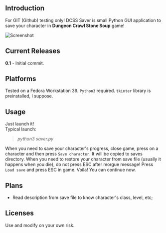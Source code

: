 ## Introduction
For GIT (Github) testing only! DCSS Saver is small Python GUI application to save your character in __Dungeon Crawl Stone Soup__ game!<br />

![Screenshot](https://imgur.com/82dcy2B)
## Current Releases
__0.1__ - Initial commit.<br />
## Platforms
Tested on a Fedora Workstation 39. `Python3` required. `tkinter` library is preinstalled, I suppose.
## Usage
Just launch it! <br />
Typical launch:
> *python3 saver.py*

When you need to save your character's progress, close game, press on a character and then press `Save character`. It will be copied to saves directory. When you need to restore your character from save file (usually it happens when you die), do not press ESC after morgue message! Press `Load save` and press ESC in game. Voila! You can continue now.
## Plans
 - Read description from save file to know character's class, level, etc;
## Licenses
Use and modify on your own risk.